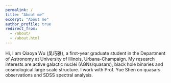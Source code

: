 ```yaml
---
permalink: /
title: "About me"
excerpt: "About me"
author_profile: true
redirect_from:
  - /about/
  - /about.html
---
```

Hi, I am Qiaoya Wu (吴巧雅), a first-year graduate student in the Department of Astronomy at University of Illinois, Urbana-Champaign.
My research interests are active galactic nuclei (AGNs/quasars), black hole binaries and cosmological large scale structure.
I work with Prof. Yue Shen on quasars observations and SDSS spectral analysis.
